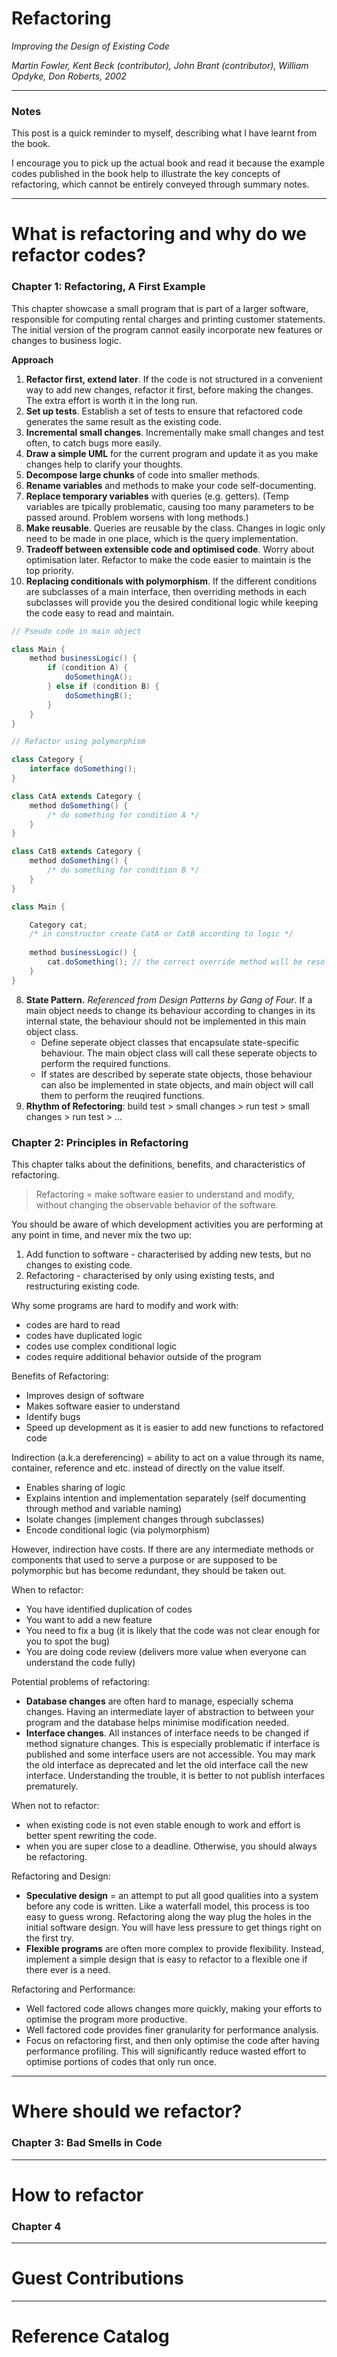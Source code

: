 # Refactoring
*Improving the Design of Existing Code*

*Martin Fowler, Kent Beck (contributor), John Brant (contributor), William Opdyke, Don Roberts, 2002*

---
### Notes
This post is a quick reminder to myself, describing what I have learnt from the book.

I encourage you to pick up the actual book and read it because the example codes published in the book help to illustrate the key concepts of refactoring, which cannot be entirely conveyed through summary notes.

---
# What is refactoring and why do we refactor codes?

### Chapter 1: Refactoring, A First Example
This chapter showcase a small program that is part of a larger software, responsible for computing rental charges and printing customer statements. The initial version of the program cannot easily incorporate new features or changes to business logic.

**Approach**

1. **Refactor first, extend later**. If the code is not structured in a convenient way to add new changes, refactor it first, before making the changes. The extra effort is worth it in the long run.
2. **Set up tests**. Establish a set of tests to ensure that refactored code generates the same result as the existing code.
3. **Incremental small changes**. Incrementally make small changes and test often, to catch bugs more easily.
4. **Draw a simple UML** for the current program and update it as you make changes help to clarify your thoughts.
5. **Decompose large chunks** of code into smaller methods.
6. **Rename variables** and methods to make your code self-documenting.
7. **Replace temporary variables** with queries (e.g. getters). (Temp variables are tpically problematic, causing too many parameters to be passed around. Problem worsens with long methods.)
8. **Make reusable**. Queries are reusable by the class. Changes in logic only need to be made in one place, which is the query implementation.
9. **Tradeoff between extensible code and optimised code**. Worry about optimisation later. Refactor to make the code easier to maintain is the top priority.
10. **Replacing conditionals with polymorphism**. If the different conditions are subclasses of a main interface, then overriding methods in each subclasses will provide you the desired conditional logic while keeping the code easy to read and maintain.

```Java
// Pseudo code in main object

class Main {
	method businessLogic() {
		if (condition A) {
			doSomethingA();
		} else if (condition B) {
			doSomethingB();
		}
	}
}

// Refactor using polymorphism

class Category {
	interface doSomething();
}

class CatA extends Category {
	method doSomething() {
		/* do something for condition A */
	}
}

class CatB extends Category {
	method doSomething() {
		/* do something for condition B */
	}
}

class Main {

	Category cat;
	/* in constructor create CatA or CatB according to logic */
	
	method businessLogic() {
		cat.doSomething(); // the correct override method will be resolved.
	}
}
```

8. **State Pattern.** *Referenced from Design Patterns by Gang of Four*. If a main object needs to change its behaviour according to changes in its internal state, the behaviour should not be implemented in this main object class.
	- Define seperate object classes that encapsulate state-specific behaviour. The main object class will call these seperate objects to perform the required functions.
	- If states are described by seperate state objects, those behaviour can also be implemented in state objects, and main object will call them to perform the reuqired functions.
9. **Rhythm of Refectoring**: build test > small changes > run test > small changes > run test > ...


### Chapter 2: Principles in Refactoring
This chapter talks about the definitions, benefits, and characteristics of refactoring.

> Refactoring = make software easier to understand and modify, without changing the observable behavior of the software.

You should be aware of which development activities you are performing at any point in time, and never mix the two up:
1. Add function to software - characterised by adding new tests, but no changes to existing code.
2. Refactoring - characterised by only using existing tests, and restructuring existing code.

Why some programs are hard to modify and work with:
- codes are hard to read
- codes have duplicated logic
- codes use complex conditional logic
- codes require additional behavior outside of the program

Benefits of Refactoring:
- Improves design of software
- Makes software easier to understand
- Identify bugs
- Speed up development as it is easier to add new functions to refactored code

Indirection (a.k.a dereferencing) = ability to act on a value through its name, container, reference and etc. instead of directly on the value itself.
- Enables sharing of logic
- Explains intention and implementation separately (self documenting through method and variable naming)
- Isolate changes (implement changes through subclasses)
- Encode conditional logic (via polymorphism)

However, indirection have costs. If there are any intermediate methods or components that used to serve a purpose or are supposed to be polymorphic but has become redundant, they should be taken out.

When to refactor:
- You have identified duplication of codes
- You want to add a new feature
- You need to fix a bug (it is likely that the code was not clear enough for you to spot the bug)
- You are doing code review (delivers more value when everyone can understand the code fully)

Potential problems of refactoring:
- **Database changes** are often hard to manage, especially schema changes. Having an intermediate layer of abstraction to between your program and the database helps minimise modification needed.
- **Interface changes**. All instances of interface needs to be changed if method signature changes. This is especially problematic if interface is published and some interface users are not accessible. You may mark the old interface as deprecated and let the old interface call the new interface. Understanding the trouble, it is better to not publish interfaces prematurely.

When not to refactor:
- when existing code is not even stable enough to work and effort is better spent rewriting the code.
- when you are super close to a deadline. Otherwise, you should always be refactoring.

Refactoring and Design:
- **Speculative design** = an attempt to put all good qualities into a system before any code is written. Like a waterfall model, this process is too easy to guess wrong. Refactoring along the way plug the holes in the initial software design. You will have less pressure to get things right on the first try.
- **Flexible programs** are often more complex to provide flexibility. Instead, implement a simple design that is easy to refactor to a flexible one if there ever is a need.

Refactoring and Performance:
- Well factored code allows changes more quickly, making your efforts to optimise the program more productive.
- Well factored code provides finer granularity for performance analysis.
- Focus on refactoring first, and then only optimise the code after having performance profiling. This will significantly reduce wasted effort to optimise portions of codes that only run once.


---
# Where should we refactor?

### Chapter 3: Bad Smells in Code

---
# How to refactor

### Chapter 4

---
# Guest Contributions

---
# Reference Catalog